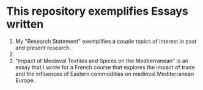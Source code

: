 # This repository exemplifies Essays written
1. My "Research Statement" exemplifies a couple topics of interest in past and present research.
2. 
3. "Impact of Medieval Textiles and Spices on the Mediterranean" is an essay that I wrote for a French course that explores the impact of trade and the influences of Eastern commodities on medieval Mediterranean Europe. 
